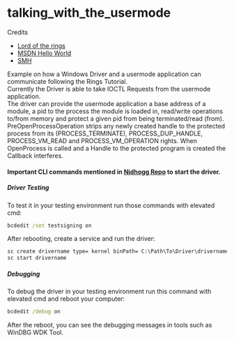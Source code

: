 # talking_with_the_usermode
Credits <br>
- [Lord of the rings](https://idov31.github.io/2022/07/14/lord-of-the-ring0-p1.html)
- [MSDN Hello World](https://learn.microsoft.com/en-us/windows-hardware/drivers/gettingstarted/writing-a-very-small-kmdf--driver)
- [SMH](https://github.com/ContionMig/Simple-Millin-Kernel)

Example on how a Windows Driver and a usermode application can communicate following the Rings Tutorial. <br>
Currently the Driver is able to take IOCTL Requests from the usermode application. <br> 
The driver can provide the usermode application a base address of a module, a pid to the process the module is loaded in, read/write operations to/from memory and protect a given pid from being terminated/read (from).
PreOpenProcessOperation strips any newly created handle to the protected process from its (PROCESS_TERMINATE), PROCESS_DUP_HANDLE, PROCESS_VM_READ and PROCESS_VM_OPERATION rights. When OpenProcess is called and a Handle to the protected program is created the Callback interferes.


#### Important CLI commands mentioned in [Nidhogg Repo](https://github.com/Idov31/Nidhogg) to start the driver.

##### Driver Testing

To test it in your testing environment run those commands with elevated cmd:

```cmd
bcdedit /set testsigning on
```

After rebooting, create a service and run the driver:

```cmd
sc create drivername type= kernel binPath= C:\Path\To\Driver\drivername.sys
sc start drivername
```

##### Debugging

To debug the driver in your testing environment run this command with elevated cmd and reboot your computer:

```cmd
bcdedit /debug on
```

After the reboot, you can see the debugging messages in tools such as WinDBG WDK Tool.
